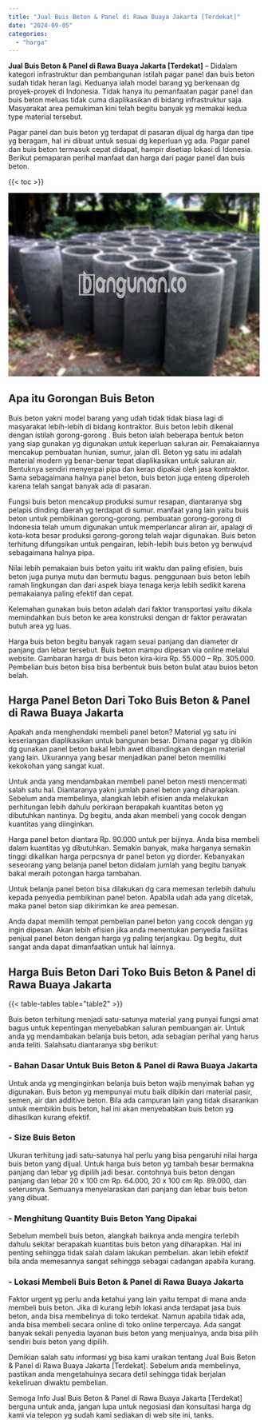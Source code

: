 ```yaml
---
title: "Jual Buis Beton & Panel di Rawa Buaya Jakarta [Terdekat]"
date: "2024-09-05"
categories: 
  - "harga"
---
```


**Jual Buis Beton & Panel di Rawa Buaya Jakarta \[Terdekat\]** – Didalam kategori infrastruktur dan pembangunan istilah pagar panel dan buis beton sudah tidak heran lagi. Keduanya ialah model barang yg berkenaan dg proyek-proyek di Indonesia. Tidak hanya itu pemanfaatan pagar panel dan buis beton meluas tidak cuma diaplikasikan di bidang infrastruktur saja. Masyarakat area pemukiman kini telah begitu banyak yg memakai kedua type material tersebut.

Pagar panel dan buis beton yg terdapat di pasaran dijual dg harga dan tipe yg beragam, hal ini dibuat untuk sesuai dg keperluan yg ada. Pagar panel dan buis beton termasuk cepat didapat, hampir disetiap lokasi di Idonesia. Berikut pemaparan perihal manfaat dan harga dari pagar panel dan buis beton.

{{< toc >}}

![Jual Buis Beton & Panel di Rawa Buaya Jakarta [Terdekat]](/images/jual-panel-buis-beton-murah-11.png)

## Apa itu Gorongan Buis Beton

Buis beton yakni model barang yang udah tidak tidak biasa lagi di masyarakat lebih-lebih di bidang kontraktor. Buis beton lebih dikenal dengan istilah gorong-gorong . Buis beton ialah beberapa bentuk beton yang siap gunakan yg digunakan untuk keperluan saluran air. Pemakaiannya mencakup pembuatan hunian, sumur, jalan dll. Beton yg satu ini adalah material modern yg benar-benar tepat diaplikasikan untuk saluran air. Bentuknya sendiri menyerpai pipa dan kerap dipakai oleh jasa kontraktor. Sama sebagaimana halnya panel beton, buis beton juga enteng diperoleh karena telah sangat banyak ada di pasaran.

Fungsi buis beton mencakup produksi sumur resapan, diantaranya sbg pelapis dinding daerah yg terdapat di sumur. manfaat yang lain yaitu buis beton untuk pembikinan gorong-gorong. pembuatan gorong-gorong di Indonesia telah umum digunakan untuk memperlancar aliran air, apalagi di kota-kota besar produksi gorong-gorong telah wajar digunakan. Buis beton terhitung difungsikan untuk pengairan, lebih-lebih buis beton yg berwujud sebagaimana halnya pipa.

Nilai lebih pemakaian buis beton yaitu irit waktu dan paling efisien, buis beton juga punya mutu dan bermutu bagus. penggunaan buis beton lebih ramah lingkungan dan dari aspek biaya tenaga kerja lebih sedikit karena pemakaianya paling efektif dan cepat.

Kelemahan gunakan buis beton adalah dari faktor transportasi yaitu dikala memindahkan buis beton ke area konstruksi dengan dr faktor perawatan butuh area yg luas.

Harga buis beton begitu banyak ragam seuai panjang dan diameter dr panjang dan lebar tersebut. Buis beton mampu dipesan via online melalui website. Gambaran harga dr buis beton kira-kira Rp. 55.000 – Rp. 305.000. Pembelian buis beton bisa bisa berbentuk buis beton bulat atau buios beton belah.

## Harga Panel Beton Dari Toko Buis Beton & Panel di Rawa Buaya Jakarta

Apakah anda menghendaki membeli panel beton? Material yg satu ini keseriangan diaplikasikan untuk bangunan besar. Dimana pagar yg dibikin dg gunakan panel beton bakal lebih awet dibandingkan dengan material yang lain. Ukurannya yang besar menjadikan panel beton memiliki kekokohan yang sangat kuat.

Untuk anda yang mendambakan membeli panel beton mesti mencermati salah satu hal. Diantaranya yakni jumlah panel beton yang diharapkan. Sebelum anda membelinya, alangkah lebih efisien anda melakukan perhitungan lebih dahulu perkiraan berapakah kuantitas beton yg dibutuhkan nantinya. Dg begitu, anda akan membeli yang cocok dengan kuantitas yang diinginkan.

Harga panel beton diantara Rp. 90.000 untuk per bijinya. Anda bisa membeli dalam kuantitas yg dibutuhkan. Semakin banyak, maka harganya semakin tinggi dikalikan harga perpcsnya dr panel beton yg diorder. Kebanyakan seseorang yang belanja panel beton didalam jumlah yang begitu banyak bakal meraih potongan harga tambahan.

Untuk belanja panel beton bisa dilakukan dg cara memesan terlebih dahulu kepada penyedia pembikinan panel beton. Apabila udah ada yang dicetak, maka panel beton siap dikirimkan ke area pemesan.

Anda dapat memilih tempat pembelian panel beton yang cocok dengan yg ingin dipesan. Akan lebih efisien jika anda menentukan penyedia fasilitas penjual panel beton dengan harga yg paling terjangkau. Dg begitu, duit sangat anda dapat dimanfaatkan untuk hal lainnya.

## Harga Buis Beton Dari Toko Buis Beton & Panel di Rawa Buaya Jakarta

{{< table-tables table="table2" >}}

Buis beton terhitung menjadi satu-satunya material yang punyai fungsi amat bagus untuk kepentingan menyebabkan saluran pembuangan air. Untuk anda yg mendambakan belanja buis beton, ada sebagian perihal yang harus anda teliti. Salahsatu diantaranya sbg berikut:

### \- Bahan Dasar Untuk Buis Beton & Panel di Rawa Buaya Jakarta

Untuk anda yg menginginkan belanja buis beton wajib menyimak bahan yg digunakan. Buis beton yg mempunyai mutu baik dibikin dari material pasir, semen, air dan additive beton. Bila ada campuran lain yang tidak disarankan untuk membikin buis beton, hal ini akan menyebabkan buis beton yg dihasilkan kurang efektif.

### \- Size Buis Beton

Ukuran terhitung jadi satu-satunya hal perlu yang bisa pengaruhi nilai harga buis beton yang dijual. Untuk harga buis beton yg tambah besar bermakna panjang dan lebar yg dipilih jadi besar. contohnya buis beton dengan panjang dan lebar 20 x 100 cm Rp. 64.000, 20 x 100 cm Rp. 89.000, dan seterusnya. Semuanya menyelaraskan dari panjang dan lebar buis beton yang dibuat.

### \- Menghitung Quantity Buis Beton Yang Dipakai

Sebelum membeli buis beton, alangkah baiknya anda mengira terlebih dahulu sekitar berapakah kuantitas buis beton yang diharapkan. Hal ini penting sehingga tidak salah dalam lakukan pembelian. akan lebih efektif bila anda memesannya sangat sehingga sebagai cadangan apabila kurang.

### \- Lokasi Membeli Buis Beton & Panel di Rawa Buaya Jakarta

Faktor urgent yg perlu anda ketahui yang lain yaitu tempat di mana anda membeli buis beton. Jika di kurang lebih lokasi anda terdapat jasa buis beton, anda bisa membelinya di toko terdekat. Namun apabila tidak ada, anda bisa membeli secara online di toko online terpercaya. Ada sangat banyak sekali penyedia layanan buis beton yang menjualnya, anda bisa pilih sendiri buis beton yang dipilih.

Demikian salah satu informasi yg bisa kami uraikan tentang Jual Buis Beton & Panel di Rawa Buaya Jakarta \[Terdekat\]. Sebelum anda membelinya, pastikan anda mengetahuinya secara detil sehingga tidak berjalan kekeliruan diwaktu pembelian.

Semoga Info Jual Buis Beton & Panel di Rawa Buaya Jakarta \[Terdekat\] berguna untuk anda, jangan lupa untuk negosiasi dan konsultasi harga dg kami via telepon yg sudah kami sediakan di web site ini, tanks.
